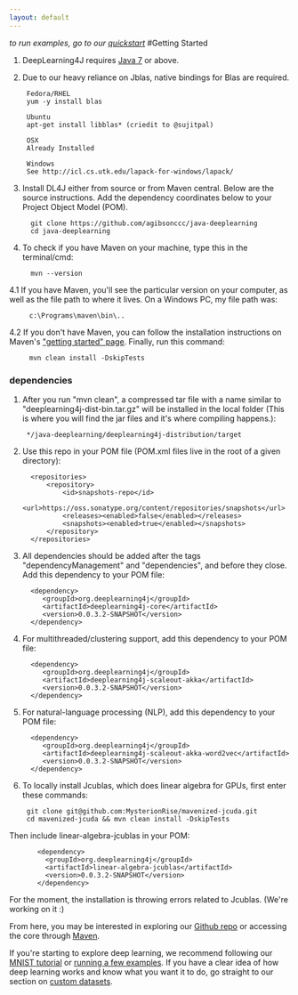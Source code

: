```yaml
---
layout: default
---
```


*to run examples, go to our [quickstart](../quickstart.html)*
#Getting Started

1. DeepLearning4J requires [Java 7](http://www.oracle.com/technetwork/java/javase/downloads/jdk7-downloads-1880260.html) or above.

2. Due to our heavy reliance on Jblas, native bindings for Blas are required.

        Fedora/RHEL
        yum -y install blas

        Ubuntu
        apt-get install libblas* (criedit to @sujitpal)

        OSX
        Already Installed

        Windows
        See http://icl.cs.utk.edu/lapack-for-windows/lapack/

3. Install DL4J either from source or from Maven central. Below are the source instructions. Add the dependency coordinates below to your Project Object Model (POM).

         git clone https://github.com/agibsonccc/java-deeplearning
         cd java-deeplearning

4. To check if you have Maven on your machine, type this in the terminal/cmd:

         mvn --version

4.1 If you have Maven, you'll see the particular version on your computer, as well as the file path to where it lives. On a Windows PC, my file path was:

         c:\Programs\maven\bin\..

4.2 If you don't have Maven, you can follow the installation instructions on Maven's ["getting started" page](https://maven.apache.org/guides/getting-started/maven-in-five-minutes.html). Finally, run this command:

         mvn clean install -DskipTests

### dependencies

1. After you run "mvn clean", a compressed tar file with a name similar to "deeplearning4j-dist-bin.tar.gz" will be installed in the local folder (This is where you will find the jar files and it's where compiling happens.):

		*/java-deeplearning/deeplearning4j-distribution/target
	

2. Use this repo in your POM file (POM.xml files live in the root of a given directory):

         <repositories>
             <repository>
                 <id>snapshots-repo</id>
                 <url>https://oss.sonatype.org/content/repositories/snapshots</url>
                 <releases><enabled>false</enabled></releases>
                 <snapshots><enabled>true</enabled></snapshots>
             </repository>
         </repositories>

3. All dependencies should be added after the tags "dependencyManagement" and "dependencies", and before they close. Add this dependency to your POM file:

         <dependency>
			<groupId>org.deeplearning4j</groupId>
			<artifactId>deeplearning4j-core</artifactId>
			<version>0.0.3.2-SNAPSHOT</version>
		 </dependency>

4. For multithreaded/clustering support, add this dependency to your POM file:

         <dependency>
			<groupId>org.deeplearning4j</groupId>
			<artifactId>deeplearning4j-scaleout-akka</artifactId>
			<version>0.0.3.2-SNAPSHOT</version>
         </dependency>

5. For natural-language processing (NLP), add this dependency to your POM file:
         
         <dependency>
            <groupId>org.deeplearning4j</groupId>
            <artifactId>deeplearning4j-scaleout-akka-word2vec</artifactId>
            <version>0.0.3.2-SNAPSHOT</version>
         </dependency>

6. To locally install Jcublas, which does linear algebra for GPUs, first enter these commands:

		git clone git@github.com:MysterionRise/mavenized-jcuda.git
		cd mavenized-jcuda && mvn clean install -DskipTests

  Then include linear-algebra-jcublas in your POM:

           <dependency>
             <groupId>org.deeplearning4j</groupId>
             <artifactId>linear-algebra-jcublas</artifactId>
             <version>0.0.3.2-SNAPSHOT</version>
           </dependency>

For the moment, the installation is throwing errors related to Jcublas. (We're working on it :)

From here, you may be interested in exploring our [Github repo](https://github.com/agibsonccc/java-deeplearning) or accessing the core through [Maven](http://maven.apache.org/download.cgi).

If you're starting to explore deep learning, we recommend following our [MNIST tutorial](../rbm-mnist-tutorial.html) or [running a few examples](../quickstart.html). If you have a clear idea of how deep learning works and know what you want it to do, go straight to our section on [custom datasets](../customdatasets.html).
